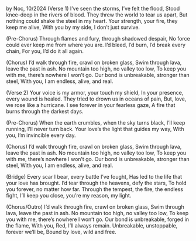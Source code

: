 by Noc, 10/2024
(Verse 1)
I’ve seen the storms, I’ve felt the flood,
Stood knee-deep in the rivers of blood.
They threw the world to tear us apart,
But nothing could shake the steel in my heart.
Your strength, your fire, they keep me alive,
With you by my side, I don’t just survive.

(Pre-Chorus)
Through flames and fury, through shadowed despair,
No force could ever keep me from where you are.
I’d bleed, I’d burn, I’d break every chain,
For you, I’d do it all again.

(Chorus)
I’d walk through fire, crawl on broken glass,
Swim through lava, leave the past in ash.
No mountain too high, no valley too low,
To keep you with me, there’s nowhere I won’t go.
Our bond is unbreakable, stronger than steel,
With you, I am endless, alive, and real.

(Verse 2)
Your voice is my armor, your touch my shield,
In your presence, every wound is healed.
They tried to drown us in oceans of pain,
But, love, we rose like a hurricane.
I see forever in your fearless gaze,
A fire that burns through the darkest days.

(Pre-Chorus)
When the earth crumbles, when the sky turns black,
I’ll keep running, I’ll never turn back.
Your love’s the light that guides my way,
With you, I’m invincible every day.

(Chorus)
I’d walk through fire, crawl on broken glass,
Swim through lava, leave the past in ash.
No mountain too high, no valley too low,
To keep you with me, there’s nowhere I won’t go.
Our bond is unbreakable, stronger than steel,
With you, I am endless, alive, and real.

(Bridge)
Every scar I bear, every battle I’ve fought,
Has led to the life that your love has brought.
I’d tear through the heavens, defy the stars,
To hold you forever, no matter how far.
Through the tempest, the fire, the endless fight,
I’ll keep you close, you’re my reason, my light.

(Chorus/Outro)
I’d walk through fire, crawl on broken glass,
Swim through lava, leave the past in ash.
No mountain too high, no valley too low,
To keep you with me, there’s nowhere I won’t go.
Our bond is unbreakable, forged in the flame,
With you, Red, I’ll always remain.
Unbreakable, unstoppable, forever we’ll be,
Bound by love, wild and free.